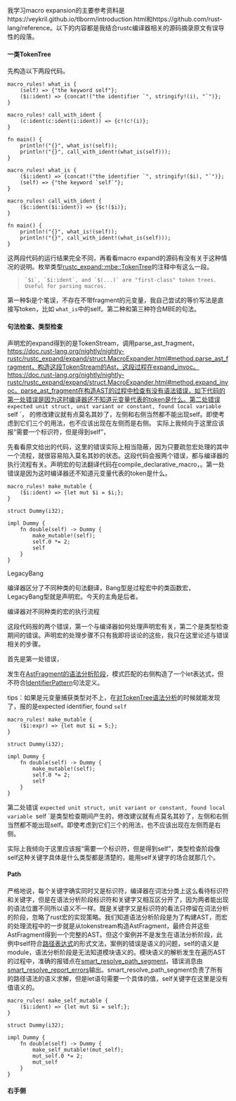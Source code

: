 我学习macro expansion的主要参考资料是https://veykril.github.io/tlborm/introduction.html和https://github.com/rust-lang/reference。以下的内容都是我结合rustc编译器相关的源码摘录原文有误导性的段落。

#### 一类TokenTree

先构造以下两段代码。

```
macro_rules! what_is {
    (self) => {"the keyword self"};
    ($i:ident) => {concat!("the identifier `", stringify!(i), "`")};
}

macro_rules! call_with_ident {
    (c:ident(c:ident(i:ident)) => {c!(c!(i)};
}

fn main() {
    println!("{}", what_is!(self));
    println!("{}", call_with_ident!(what_is(self)));
}
```

```
macro_rules! what_is {
    ($i:ident) => {concat!("the identifier `", stringify!($i), "`")};
    (self) => {"the keyword `self`"};
}

macro_rules! call_with_ident {
    ($c:ident($i:ident)) => {$c!($i)};
}

fn main() {
    println!("{}", what_is!(self));
    println!("{}", call_with_ident!(what_is(self)));
}
```

这两段代码的运行结果完全不同，再看看macro expand的源码有没有关于这种情况的说明。枚举类型[rustc_expand::mbe::TokenTree](https://doc.rust-lang.org/nightly/nightly-rustc/rustc_expand/mbe/enum.TokenTree.html "TokenTree外部文档")的注释中有这么一段。

> ```
> `$i`, `$i:ident`, and `$(...)` are "first-class" token trees. Useful for parsing macros.
> ```

第一种$i是个笔误，不存在不带fragment的元变量，我自己尝试的等价写法是直接写token，比如 `what_is`中的self。第二种和第三种符合MBE的句法。

#### 句法检查、类型检查

声明宏的expand得到的是TokenStream，调用parse_ast_fragment，https://doc.rust-lang.org/nightly/nightly-rustc/rustc_expand/expand/struct.MacroExpander.html#method.parse_ast_fragment，构造这段TokenStream的Ast，这段过程在expand_invoc。https://doc.rust-lang.org/nightly/nightly-rustc/rustc_expand/expand/struct.MacroExpander.html#method.expand_invoc。parse_ast_fragment在构造AST的过程中检查有没有语法错误，如下代码的第一处错误是因为这时编译器还不知道元变量代表的token是什么。第二处错误 `expected unit struct, unit variant or constant, found local variable `self `，
的修改建议就有点莫名其妙了，左侧和右侧当然都不能出现self。即使考虑到它们三个的用法，也不应该出现在左侧而是右侧。
实际上我倾向于这里应该报“需要一个标识符，但是得到self”，

先看看原文给出的代码，这里的错误实际上相当隐蔽，因为只要疏忽宏处理的其中一个流程，就很容易陷入莫名其妙的状态。这段代码会报两个错误，都与编译器的执行流程有关。声明宏的句法翻译代码在compile_declarative_macro，。第一处错误是因为这时编译器还不知道元变量代表的token是什么。

```
macro_rules! make_mutable {
    ($i:ident) => {let mut $i = $i;};
}

struct Dummy(i32);

impl Dummy {
    fn double(self) -> Dummy {
        make_mutable!(self);
        self.0 *= 2;
        self
    }
}
```

LegacyBang

编译器区分了不同种类的句法翻译，Bang型是过程宏中的类函数宏，LegacyBang型就是声明宏。今天的主角是后者。

编译器对不同种类的宏的执行流程

这段代码报的两个错误，第一个与编译器如何处理声明宏有关，第二个是类型检查期间的错误。声明宏的处理步骤不只有我即将谈论的这些，我只在这里论述与错误相关的步骤。

首先是第一处错误，

发生在[AstFragment的语法分析阶段](https://doc.rust-lang.org/nightly/nightly-rustc/src/rustc_expand/expand.rs.html#858-924)，模式匹配的右侧构造了一个let表达式，但不符合[IdentifierPattern](https://doc.rust-lang.org/reference/patterns.html#identifier-patterns)句法定义。

tips：如果是元变量捕获类型对不上，在[对TokenTree语法分析](https://doc.rust-lang.org/nightly/nightly-rustc/src/rustc_expand/mbe/quoted.rs.html#136-228)的时候就能发现了，报的是expected identifier, found `self`

```
macro_rules! make_mutable {
    ($i:expr) => {let mut $i = 5;};
}

struct Dummy(i32);

impl Dummy {
    fn double(self) -> Dummy {
        make_mutable!(self);
        self.0 *= 2;
        self
    }
}
```

第二处错误 `expected unit struct, unit variant or constant, found local variable `self `是类型检查期间产生的，修改建议就有点莫名其妙了，左侧和右侧当然都不能出现self。即使考虑到它们三个的用法，也不应该出现在左侧而是右侧。

实际上我倾向于这里应该报“需要一个标识符，但是得到self”，类型检查阶段像self这种关键字具体是什么类型都是清楚的，能用self关键字的场合就那几个。

#### Path

严格地说，每个关键字确实同时又是标识符，编译器在词法分类上这么看待标识符和关键字，但是在语法分析阶段标识符和关键字又相互区分开了，因为两者能出现的语法位置不同所以语义不一样。既是关键字又是标识符的看法只停留在词法分析的阶段，忽略了rust宏的实现策略。我们知道语法分析阶段是为了构建AST，而宏的处理流程中的一步就是从tokenstream构造AstFragment，最终合并这些AstFragment得到一个完整的AST。但这个案例并不是发生在语法分析阶段，此例中self符合[路径表达式](https://doc.rust-lang.org/nightly/nightly-rustc/src/rustc_driver/lib.rs.html#195-435)的形式文法，案例的错误是语义的问题，self的语义是module，语法分析阶段是无法知道模块语义的。模块语义的解析发生在遍历AST的过程中，准确的报错点在[smart_resolve_path_segment](https://doc.rust-lang.org/nightly/nightly-rustc/src/rustc_resolve/late.rs.html#1924-2094)，错误消息由[smart_resolve_report_errors](https://doc.rust-lang.org/nightly/nightly-rustc/src/rustc_resolve/late/diagnostics.rs.html#132-609)输出。smart_resolve_path_segment负责了所有的路径语法的语义求解，但是let语句需要一个具体的值，self关键字在这里是没有值语义的。

```
macro_rules! make_self_mutable {
    ($i:ident) => {let mut $i = self;};
}

struct Dummy(i32);

impl Dummy {
    fn double(self) -> Dummy {
        make_self_mutable!(mut_self);
        mut_self.0 *= 2;
        mut_self
    }
}
```

#### 右手侧
